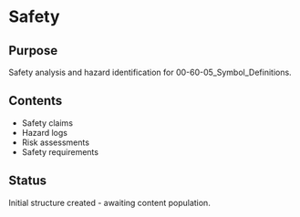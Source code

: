# Safety

## Purpose
Safety analysis and hazard identification for 00-60-05_Symbol_Definitions.

## Contents
- Safety claims
- Hazard logs
- Risk assessments
- Safety requirements

## Status
Initial structure created - awaiting content population.
